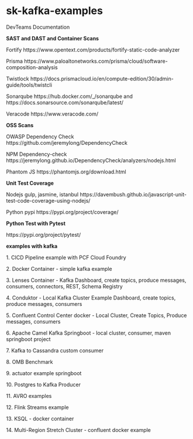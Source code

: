 # sk-kafka-examples
<p> DevTeams Documentation </p>
<p> <b> SAST and DAST and Container Scans </b></p>
<p> Fortify https://www.opentext.com/products/fortify-static-code-analyzer </p>
<p> Prisma https://www.paloaltonetworks.com/prisma/cloud/software-composition-analysis </p>
<p> Twistlock https://docs.prismacloud.io/en/compute-edition/30/admin-guide/tools/twistcli </p>
<p> Sonarqube https://hub.docker.com/_/sonarqube  and https://docs.sonarsource.com/sonarqube/latest/ </p>
<p> Veracode https://www.veracode.com/ </p>

<p><b>OSS Scans </b></p>
<p> OWASP Dependency Check https://github.com/jeremylong/DependencyCheck </p>
<p> NPM Dependency-check https://jeremylong.github.io/DependencyCheck/analyzers/nodejs.html</p>
<p> Phantom JS https://phantomjs.org/download.html</p>

<p><b> Unit Test Coverage </b> </p>
<p> Nodejs gulp, jasmine, istanbul https://davembush.github.io/javascript-unit-test-code-coverage-using-nodejs/ </p>
<p> Python pypi https://pypi.org/project/coverage/</p>
   
<p><b> Python Test with Pytest </b></p>
<p> https://pypi.org/project/pytest/</p>

<p><b>examples with kafka</b> </p>
<p>1. CICD Pipeline example with PCF Cloud Foundry</p>
<p>2. Docker Container - simple kafka example</p>
<p>3. Lenses Container - Kafka Dashboard, create topics, produce messages, consumers, connectors, REST, Schema Registry</p>
<p>4. Conduktor - Local Kafka Cluster Example Dashboard, create topics, produce messages, consumers</p>
<p>5. Confluent Control Center docker - Local Cluster, Create Topics, Produce messages, consumers</p>
<p>6. Apache Camel Kafka Springboot - local cluster, consumer, maven springboot project</p>
<p>7. Kafka to Cassandra custom consumer</p>
<p>8. OMB Benchmark</p>
<p>9. actuator example springboot</p>
<p>10. Postgres to Kafka Producer</p>
<p>11. AVRO examples</p>
<p>12. Flink Streams example</p>
<p>13. KSQL - docker container</p>
<p>14. Multi-Region Stretch Cluster - confluent docker example</p>
